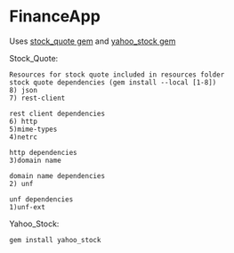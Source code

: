 # FinanceApp

Uses [stock_quote gem](https://github.com/tyrauber/stock_quote) and [yahoo_stock gem](https://github.com/nas/yahoo_stock)

Stock_Quote:

	Resources for stock quote included in resources folder
	stock quote dependencies (gem install --local [1-8])
	8) json
	7) rest-client

	rest client dependencies
	6) http
	5)mime-types
	4)netrc

	http dependencies
	3)domain name

	domain name dependencies
	2) unf

	unf dependencies
	1)unf-ext
	

Yahoo_Stock:

	gem install yahoo_stock


